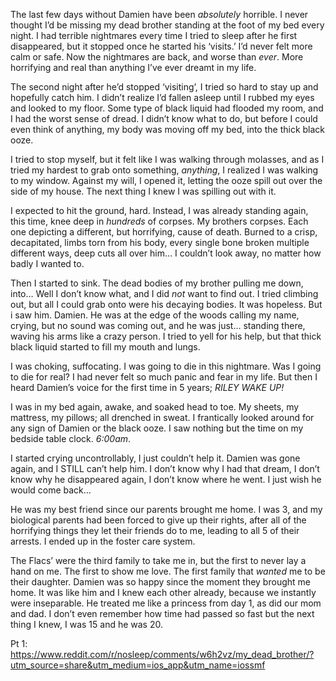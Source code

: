 
   The last few days without Damien have been *absolutely* horrible. I never thought I’d be missing my dead brother standing at the foot of my bed every night. I had terrible nightmares every time I tried to sleep after he first disappeared, but it stopped once he started his ‘visits.’ I’d never felt more calm or safe. Now the nightmares are back, and worse than *ever*. More horrifying and real than anything I’ve ever dreamt in my life. 

   The second night after he’d stopped ‘visiting’, I tried so hard to stay up and hopefully catch him. I didn’t realize I’d fallen asleep until I rubbed my eyes and looked to my floor. Some type of black liquid had flooded my room, and I had the worst sense of dread. I didn’t know what to do, but before I could even think of anything, my body was moving off my bed, into the thick black ooze. 

   I tried to stop myself, but it felt like I was walking through molasses, and as I tried my hardest to grab onto something, *anything*, I realized I was walking to my window. Against my will, I opened it, letting the ooze spill out over the side of my house. The next thing I knew I was spilling out with it. 


I expected to hit the ground, hard. Instead, I was already standing again, this time, knee deep in *hundreds* of corpses. My brothers corpses. Each one depicting a different, but horrifying, cause of death. Burned to a crisp, decapitated, limbs torn from his body, every single bone broken multiple different ways, deep cuts all over him… I couldn’t look away, no matter how badly I wanted to. 

   Then I started to sink. The dead bodies of my brother pulling me down, into… Well I don’t know what, and I did *not* want to find out. I tried climbing out, but all I could grab onto were his decaying bodies. It was hopeless. But i saw him. Damien. He was at the edge of the woods calling my name, crying, but no sound was coming out, and he was just… standing there, waving his arms like a crazy person. I tried to yell for his help, but that thick black liquid started to fill my mouth and lungs. 


I was choking, suffocating. I was going to die in this nightmare. Was I going to die for real? I had never felt so much panic and fear in my life. But then I heard Damien’s voice for the first time in 5 years; *RILEY WAKE UP!* 

   I was in my bed again, awake, and soaked head to toe. My sheets, my mattress, my pillows; all drenched in sweat. I frantically looked around for any sign of Damien or the black ooze. I saw nothing but the time on my bedside table clock. *6:00am*. 


I started crying uncontrollably, I just couldn’t help it. Damien was gone again, and I STILL can’t help him. I don’t know why I had that dream, I don’t know why he disappeared again, I don’t know where he went. I just wish he would come back…


  He was my best friend since our parents brought me home. I was 3, and my biological parents had been forced to give up their rights, after all of the horrifying things they let their friends do to me, leading to all 5 of their arrests. I ended up in the foster care system. 


The Flacs’ were the third family to take me in, but the first to never lay a hand on me. The first to show me love. The first family that *wanted* me to be their daughter. Damien was so happy since the moment they brought me home. It was like him and I knew each other already, because we instantly were inseparable. He treated me like a princess from day 1, as did our mom and dad. I don’t even remember how time had passed so fast but the next thing I knew, I was 15 and he was 20.



Pt 1: https://www.reddit.com/r/nosleep/comments/w6h2vz/my_dead_brother/?utm_source=share&utm_medium=ios_app&utm_name=iossmf
